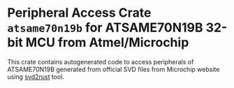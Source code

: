 # Peripheral Access Crate `atsame70n19b` for ATSAME70N19B 32-bit MCU from Atmel/Microchip

This crate contains autogenerated code to access peripherals of ATSAME70N19B generated from official SVD files from Microchip website using [svd2rust](https://github.com/rust-embedded/svd2rust/) tool.